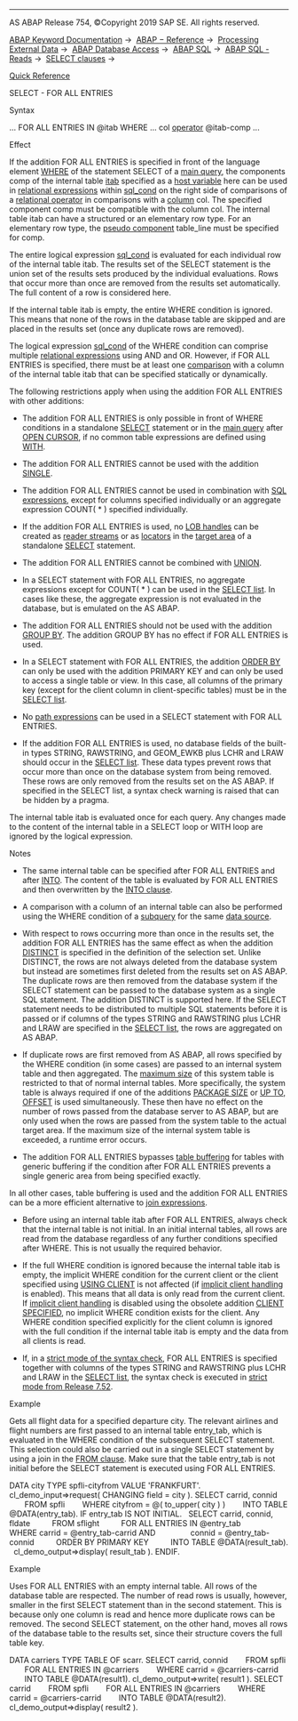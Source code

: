   

* * *

AS ABAP Release 754, ©Copyright 2019 SAP SE. All rights reserved.

[ABAP Keyword Documentation](https://help.sap.com/doc/abapdocu_754_index_htm/7.54/en-US/abenabap.htm) →  [ABAP − Reference](https://help.sap.com/doc/abapdocu_754_index_htm/7.54/en-US/abenabap_reference.htm) →  [Processing External Data](https://help.sap.com/doc/abapdocu_754_index_htm/7.54/en-US/abenabap_language_external_data.htm) →  [ABAP Database Access](https://help.sap.com/doc/abapdocu_754_index_htm/7.54/en-US/abenabap_sql.htm) →  [ABAP SQL](https://help.sap.com/doc/abapdocu_754_index_htm/7.54/en-US/abenopensql.htm) →  [ABAP SQL - Reads](https://help.sap.com/doc/abapdocu_754_index_htm/7.54/en-US/abenopen_sql_reading.htm) →  [SELECT clauses](https://help.sap.com/doc/abapdocu_754_index_htm/7.54/en-US/abenselect_clauses.htm) → 

[Quick Reference](https://help.sap.com/doc/abapdocu_754_index_htm/7.54/en-US/abapselect_shortref.htm)

SELECT - FOR ALL ENTRIES

Syntax

... FOR ALL ENTRIES IN @itab WHERE ... col [operator](https://help.sap.com/doc/abapdocu_754_index_htm/7.54/en-US/abenwhere_logexp_compare.htm) @itab-comp ...

Effect

If the addition FOR ALL ENTRIES is specified in front of the language element [WHERE](https://help.sap.com/doc/abapdocu_754_index_htm/7.54/en-US/abapwhere.htm) of the statement SELECT of a [main query](https://help.sap.com/doc/abapdocu_754_index_htm/7.54/en-US/abenmainquery_glosry.htm "Glossary Entry"), the components comp of the internal table [itab](https://help.sap.com/doc/abapdocu_754_index_htm/7.54/en-US/abenopen_sql_host_variables.htm) specified as a [host variable](https://help.sap.com/doc/abapdocu_754_index_htm/7.54/en-US/abenopen_sql_host_variables.htm) here can be used in [relational expressions](https://help.sap.com/doc/abapdocu_754_index_htm/7.54/en-US/abenwhere_logexp.htm) within [sql\_cond](https://help.sap.com/doc/abapdocu_754_index_htm/7.54/en-US/abenwhere_logexp.htm) on the right side of comparisons of a [relational operator](https://help.sap.com/doc/abapdocu_754_index_htm/7.54/en-US/abenwhere_logexp_compare.htm) in comparisons with a [column](https://help.sap.com/doc/abapdocu_754_index_htm/7.54/en-US/abenopen_sql_columns.htm) col. The specified component comp must be compatible with the column col. The internal table itab can have a structured or an elementary row type. For an elementary row type, the [pseudo component](https://help.sap.com/doc/abapdocu_754_index_htm/7.54/en-US/abenpseudo_component_glosry.htm "Glossary Entry") table\_line must be specified for comp.

The entire logical expression [sql\_cond](https://help.sap.com/doc/abapdocu_754_index_htm/7.54/en-US/abenwhere_logexp.htm) is evaluated for each individual row of the internal table itab. The results set of the SELECT statement is the union set of the results sets produced by the individual evaluations. Rows that occur more than once are removed from the results set automatically. The full content of a row is considered here.

If the internal table itab is empty, the entire WHERE condition is ignored. This means that none of the rows in the database table are skipped and are placed in the results set (once any duplicate rows are removed).

The logical expression [sql\_cond](https://help.sap.com/doc/abapdocu_754_index_htm/7.54/en-US/abenasql_cond.htm) of the WHERE condition can comprise multiple [relational expressions](https://help.sap.com/doc/abapdocu_754_index_htm/7.54/en-US/abenwhere_logexp.htm) using AND and OR. However, if FOR ALL ENTRIES is specified, there must be at least one [comparison](https://help.sap.com/doc/abapdocu_754_index_htm/7.54/en-US/abenwhere_logexp_compare.htm) with a column of the internal table itab that can be specified statically or dynamically.

The following restrictions apply when using the addition FOR ALL ENTRIES with other additions:

-   The addition FOR ALL ENTRIES is only possible in front of WHERE conditions in a standalone [SELECT](https://help.sap.com/doc/abapdocu_754_index_htm/7.54/en-US/abapselect.htm) statement or in the [main query](https://help.sap.com/doc/abapdocu_754_index_htm/7.54/en-US/abenmainquery_glosry.htm "Glossary Entry") after [OPEN CURSOR](https://help.sap.com/doc/abapdocu_754_index_htm/7.54/en-US/abapopen_cursor.htm), if no common table expressions are defined using [WITH](https://help.sap.com/doc/abapdocu_754_index_htm/7.54/en-US/abapwith.htm).

-   The addition FOR ALL ENTRIES cannot be used with the addition [SINGLE](https://help.sap.com/doc/abapdocu_754_index_htm/7.54/en-US/abapselect_single.htm).

-   The addition FOR ALL ENTRIES cannot be used in combination with [SQL expressions](https://help.sap.com/doc/abapdocu_754_index_htm/7.54/en-US/abapsql_expr.htm), except for columns specified individually or an aggregate expression COUNT( \* ) specified individually.

-   If the addition FOR ALL ENTRIES is used, no [LOB handles](https://help.sap.com/doc/abapdocu_754_index_htm/7.54/en-US/abenselect_into_lob_handles.htm) can be created as [reader streams](https://help.sap.com/doc/abapdocu_754_index_htm/7.54/en-US/abenreader_stream_glosry.htm "Glossary Entry") or as [locators](https://help.sap.com/doc/abapdocu_754_index_htm/7.54/en-US/abenlocator_glosry.htm "Glossary Entry") in the [target area](https://help.sap.com/doc/abapdocu_754_index_htm/7.54/en-US/abapinto_clause.htm) of a standalone [SELECT](https://help.sap.com/doc/abapdocu_754_index_htm/7.54/en-US/abapselect.htm) statement.

-   The addition FOR ALL ENTRIES cannot be combined with [UNION](https://help.sap.com/doc/abapdocu_754_index_htm/7.54/en-US/abapunion.htm).

-   In a SELECT statement with FOR ALL ENTRIES, no aggregate expressions except for COUNT( \* ) can be used in the [SELECT list](https://help.sap.com/doc/abapdocu_754_index_htm/7.54/en-US/abapselect_list.htm). In cases like these, the aggregate expression is not evaluated in the database, but is emulated on the AS ABAP.

-   The addition FOR ALL ENTRIES should not be used with the addition [GROUP BY](https://help.sap.com/doc/abapdocu_754_index_htm/7.54/en-US/abapgroupby_clause.htm). The addition GROUP BY has no effect if FOR ALL ENTRIES is used.

-   In a SELECT statement with FOR ALL ENTRIES, the addition [ORDER BY](https://help.sap.com/doc/abapdocu_754_index_htm/7.54/en-US/abaporderby_clause.htm) can only be used with the addition PRIMARY KEY and can only be used to access a single table or view. In this case, all columns of the primary key (except for the client column in client-specific tables) must be in the [SELECT list](https://help.sap.com/doc/abapdocu_754_index_htm/7.54/en-US/abapselect_list.htm).

-   No [path expressions](https://help.sap.com/doc/abapdocu_754_index_htm/7.54/en-US/abenopen_sql_path.htm) can be used in a SELECT statement with FOR ALL ENTRIES.

-   If the addition FOR ALL ENTRIES is used, no database fields of the built-in types STRING, RAWSTRING, and GEOM\_EWKB plus LCHR and LRAW should occur in the [SELECT list](https://help.sap.com/doc/abapdocu_754_index_htm/7.54/en-US/abapselect_list.htm). These data types prevent rows that occur more than once on the database system from being removed. These rows are only removed from the results set on the AS ABAP. If specified in the SELECT list, a syntax check warning is raised that can be hidden by a pragma.

The internal table itab is evaluated once for each query. Any changes made to the content of the internal table in a SELECT loop or WITH loop are ignored by the logical expression.

Notes

-   The same internal table can be specified after FOR ALL ENTRIES and after [INTO](https://help.sap.com/doc/abapdocu_754_index_htm/7.54/en-US/abapinto_clause.htm). The content of the table is evaluated by FOR ALL ENTRIES and then overwritten by the [INTO clause](https://help.sap.com/doc/abapdocu_754_index_htm/7.54/en-US/abapinto_clause.htm).

-   A comparison with a column of an internal table can also be performed using the WHERE condition of a [subquery](https://help.sap.com/doc/abapdocu_754_index_htm/7.54/en-US/abensubquery_glosry.htm "Glossary Entry") for the same [data source](https://help.sap.com/doc/abapdocu_754_index_htm/7.54/en-US/abapselect_data_source.htm).

-   With respect to rows occurring more than once in the results set, the addition FOR ALL ENTRIES has the same effect as when the addition [DISTINCT](https://help.sap.com/doc/abapdocu_754_index_htm/7.54/en-US/abapselect_clause.htm) is specified in the definition of the selection set. Unlike DISTINCT, the rows are not always deleted from the database system but instead are sometimes first deleted from the results set on AS ABAP. The duplicate rows are then removed from the database system if the SELECT statement can be passed to the database system as a single SQL statement. The addition DISTINCT is supported here. If the SELECT statement needs to be distributed to multiple SQL statements before it is passed or if columns of the types STRING and RAWSTRING plus LCHR and LRAW are specified in the [SELECT list](https://help.sap.com/doc/abapdocu_754_index_htm/7.54/en-US/abapselect_list.htm), the rows are aggregated on AS ABAP.

-   If duplicate rows are first removed from AS ABAP, all rows specified by the WHERE condition (in some cases) are passed to an internal system table and then aggregated. The [maximum size](https://help.sap.com/doc/abapdocu_754_index_htm/7.54/en-US/abenmemory_consumption_2.htm) of this system table is restricted to that of normal internal tables. More specifically, the system table is always required if one of the additions [PACKAGE SIZE](https://help.sap.com/doc/abapdocu_754_index_htm/7.54/en-US/abapinto_clause.htm) or [UP TO, OFFSET](https://help.sap.com/doc/abapdocu_754_index_htm/7.54/en-US/abapselect_up_to_offset.htm) is used simultaneously. These then have no effect on the number of rows passed from the database server to AS ABAP, but are only used when the rows are passed from the system table to the actual target area. If the maximum size of the internal system table is exceeded, a runtime error occurs.

-   The addition FOR ALL ENTRIES bypasses [table buffering](https://help.sap.com/doc/abapdocu_754_index_htm/7.54/en-US/abensap_buffering_glosry.htm "Glossary Entry") for tables with generic buffering if the condition after FOR ALL ENTRIES prevents a single generic area from being specified exactly.

In all other cases, table buffering is used and the addition FOR ALL ENTRIES can be a more efficient alternative to [join expressions](https://help.sap.com/doc/abapdocu_754_index_htm/7.54/en-US/abenjoin_expression_glosry.htm "Glossary Entry").

-   Before using an internal table itab after FOR ALL ENTRIES, always check that the internal table is not initial. In an initial internal tables, all rows are read from the database regardless of any further conditions specified after WHERE. This is not usually the required behavior.

-   If the full WHERE condition is ignored because the internal table itab is empty, the implicit WHERE condition for the current client or the client specified using [USING CLIENT](https://help.sap.com/doc/abapdocu_754_index_htm/7.54/en-US/abapselect_client.htm) is not affected (if [implicit client handling](https://help.sap.com/doc/abapdocu_754_index_htm/7.54/en-US/abenopen_sql_client_handling.htm) is enabled). This means that all data is only read from the current client. If [implicit client handling](https://help.sap.com/doc/abapdocu_754_index_htm/7.54/en-US/abenopen_sql_client_handling.htm) is disabled using the obsolete addition [CLIENT SPECIFIED](https://help.sap.com/doc/abapdocu_754_index_htm/7.54/en-US/abapselect_client_obsolete.htm), no implicit WHERE condition exists for the client. Any WHERE condition specified explicitly for the client column is ignored with the full condition if the internal table itab is empty and the data from all clients is read.

-   If, in a [strict mode of the syntax check](https://help.sap.com/doc/abapdocu_754_index_htm/7.54/en-US/abenopensql_strict_modes.htm), FOR ALL ENTRIES is specified together with columns of the types STRING and RAWSTRING plus LCHR and LRAW in the [SELECT list](https://help.sap.com/doc/abapdocu_754_index_htm/7.54/en-US/abapselect_list.htm), the syntax check is executed in [strict mode from Release 7.52](https://help.sap.com/doc/abapdocu_754_index_htm/7.54/en-US/abenopensql_strict_mode_752.htm).

Example

Gets all flight data for a specified departure city. The relevant airlines and flight numbers are first passed to an internal table entry\_tab, which is evaluated in the WHERE condition of the subsequent SELECT statement. This selection could also be carried out in a single SELECT statement by using a join in the [FROM clause](https://help.sap.com/doc/abapdocu_754_index_htm/7.54/en-US/abapfrom_clause.htm). Make sure that the table entry\_tab is not initial before the SELECT statement is executed using FOR ALL ENTRIES.

DATA city TYPE spfli-cityfrom VALUE 'FRANKFURT'.
cl\_demo\_input=>request( CHANGING field = city ).
SELECT carrid, connid
       FROM spfli
       WHERE cityfrom = @( to\_upper( city ) )
       INTO TABLE @DATA(entry\_tab).
IF entry\_tab IS NOT INITIAL.
  SELECT carrid, connid, fldate
         FROM sflight
         FOR ALL ENTRIES IN @entry\_tab
         WHERE carrid = @entry\_tab-carrid AND
               connid = @entry\_tab-connid
         ORDER BY PRIMARY KEY
         INTO TABLE @DATA(result\_tab).
  cl\_demo\_output=>display( result\_tab ).
ENDIF.

Example

Uses FOR ALL ENTRIES with an empty internal table. All rows of the database table are respected. The number of read rows is usually, however, smaller in the first SELECT statement than in the second statement. This is because only one column is read and hence more duplicate rows can be removed. The second SELECT statement, on the other hand, moves all rows of the database table to the results set, since their structure covers the full table key.

DATA carriers TYPE TABLE OF scarr.
SELECT carrid, connid
       FROM spfli
       FOR ALL ENTRIES IN @carriers
       WHERE carrid = @carriers-carrid
       INTO TABLE @DATA(result1).
cl\_demo\_output=>write( result1 ).
SELECT carrid
       FROM spfli
       FOR ALL ENTRIES IN @carriers
       WHERE carrid = @carriers-carrid
       INTO TABLE @DATA(result2).
cl\_demo\_output=>display( result2 ).